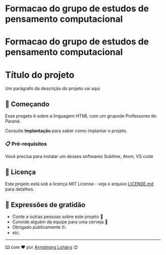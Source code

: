 # Formacao do grupo de estudos de pensamento computacional
<h1> Formacao do grupo de estudos de pensamento computacional </h1>

# Título do projeto

Um parágrafo da descrição do projeto vai aqui

## 🚀 Começando
Esse progeto é sobre a linguagem HTML com um grupode Professores do Paraná.

Consulte **Implantação** para saber como implantar o projeto.

### 📋 Pré-requisitos

Você precisa para instalar um desses  softwares
Sublime, Atom, VS code


## 📄 Licença

Este projeto está sob a licença MIT License - veja o arquivo [LICENSE.md](https://github.com/usuario/projeto/licenca) para detalhes.

## 🎁 Expressões de gratidão

* Conte a outras pessoas sobre este projeto 📢
* Convide alguém da equipe para uma cerveja 🍺 
* Obrigado publicamente 🤓.
* etc.


---
⌨️ com ❤️ por [Armstrong Lohãns](https://gist.github.com/lohhans) 😊

